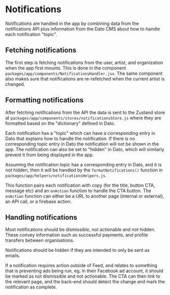 # Notifications

Notifications are handled in the app by combining data from the notifications API plus information from the Dato CMS about how to handle each notification "topic".

## Fetching notifications

The first step is fetching notifications from the user, artist, and organization when the app first mounts. This is done in the component `packages/app/components/NotificationsHandler.jsx`. The same component also makes sure that notifications are re-refetched when the current artist is changed.

## Formatting notifications

After fetching notifications from the API the data is sent to the Zustand store at `packages/app/components/stores/notificationsStore.js` where they are formatted based on the "dictionary" defined in Dato.

Each notification has a "topic" which can have a corresponding entry in Dato that explains how to handle the notification. If there is no corresponding topic entry in Dato the notification will not be shown in the app. The notification can also be set to "hidden" in Dato, which will similarly prevent it from being displayed in the app.

Assuming the notification topic has a corresponding entry in Dato, and it is not hidden, then it will be handled by the `formatNotifications()` function in `packages/app/helpers/notificationsHelpers.js`.

This function pairs each notification with copy (for the title, button CTA, message etc) and an `onAction` function to handle the CTA button. The `onAction` function can either be a URL to another page (internal or external), an API call, or a firebase action.

## Handling notifications

Most notifications should be dismissible, not actionable and not hidden. These convey information such as successful payments, and profile transfers between organisations.

Notifications should be hidden if they are intended to only be sent as emails.

If a notification requires action outside of Feed, and relates to something that is preventing ads being run, eg. in their Facebook ad account, it should be marked as not dismissible and not actionable. The CTA can then link to the relevant page, and the back-end should detect the change and mark the notification as complete.
